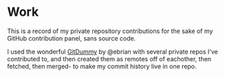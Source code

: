 Work
========

This is a record of my private repository contributions for the sake of my GitHub contribution panel, sans source code.

I used the wonderful [GitDummy](https://github.com/ebrian/gitdummy) by @ebrian with several private repos I've contributed to, and then created them as remotes off of eachother, then fetched, then merged- to make my commit history live in one repo.